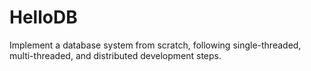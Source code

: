 # HelloDB
Implement a database system from scratch, following single-threaded, multi-threaded, and distributed development steps.
